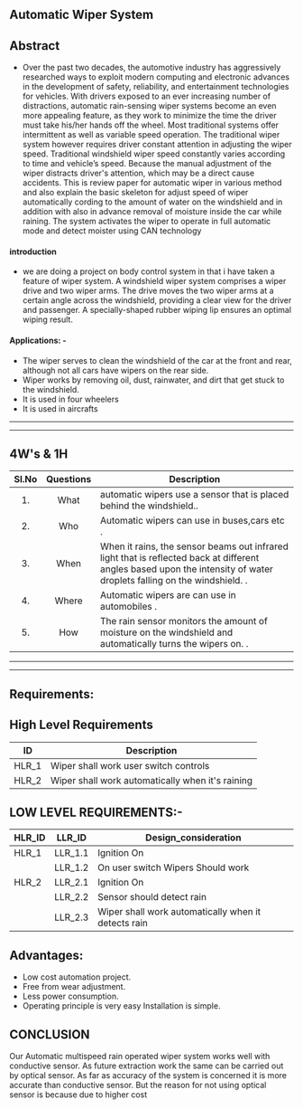 ## Automatic Wiper System
## Abstract
* Over the past two decades, the automotive industry has aggressively researched ways to exploit modern computing and electronic advances in the development of safety, reliability, and entertainment technologies for vehicles. With drivers exposed to an ever increasing number of distractions, automatic rain-sensing wiper systems become an even more appealing feature, as they work to minimize the time the driver must take his/her hands off the wheel.  Most traditional systems offer intermittent as well as variable speed operation. The traditional wiper system however requires driver constant attention in adjusting the wiper speed. Traditional windshield wiper speed constantly varies according to  time  and  vehicle’s  speed.  Because  the  manual  adjustment of the wiper distracts driver's attention, which may be a direct cause accidents. This is review paper for automatic wiper in various method and also explain the basic skeleton for    adjust speed of wiper automatically cording to the amount of water on the windshield and in addition with also in advance removal of moisture inside the car while raining. The system activates the wiper to operate in full automatic mode and detect moister using CAN technology

####  introduction 
* we are doing a project on body control system in that i have taken a feature of wiper system. A windshield wiper system comprises a wiper drive and two wiper arms. The drive moves the two wiper arms at a certain angle across the windshield, providing a clear view for the driver and passenger. A specially-shaped rubber wiping lip ensures an optimal wiping result.




#### Applications: -
* The wiper serves to clean the windshield of the car at the front and rear, although not all cars have wipers on the rear side.
* Wiper works by removing oil, dust, rainwater, and dirt that get stuck to the windshield.
* It is used in four wheelers
* It is used in aircrafts


--------------------------------------------------------

----------------------------------------------------------
##   4W's & 1H
| Sl.No | Questions | Description | 
| :-----: | :-----: | ----- |
| 1. | What | automatic wipers use a sensor that is placed behind the windshield.. |
| 2. | Who | Automatic wipers can use in buses,cars etc . | 
| 3. | When | When it rains, the sensor beams out infrared light that is reflected back at different angles based upon the intensity of water droplets falling on the windshield.  . |
| 4. | Where | Automatic wipers are can use in automobiles . | 
| 5. | How | The rain sensor monitors the amount of moisture on the windshield and automatically turns the wipers on. . |
--------------------------------------------------------



---------------------------------------------------------


##  Requirements:
##  High Level Requirements ##
|ID| Description|
|-|-
| HLR_1 | Wiper shall work user switch controls|
| HLR_2 | Wiper shall work automatically when it's raining |

## LOW LEVEL REQUIREMENTS:- 
| HLR_ID |LLR_ID | Design_consideration | 
| - | -| -| 
| HLR_1 | LLR_1.1 | Ignition On |
||LLR_1.2| On user switch Wipers Should work |
| HLR_2|LLR_2.1 | Ignition On |
||LLR_2.2| Sensor should detect rain |  
||LLR_2.3| Wiper shall work automatically when it detects rain |  

## Advantages:
* Low cost automation project.
* Free from wear adjustment.
* Less power consumption.
* Operating principle is very easy Installation is simple. 
## CONCLUSION 
Our Automatic multispeed rain operated wiper system works well  with  conductive  sensor. As  future  extraction work  the same can be carried out by optical sensor. As far as accuracy of the system  is concerned it  is more accurate  than conductive sensor. But the reason for not using optical sensor is because due to higher cost 
